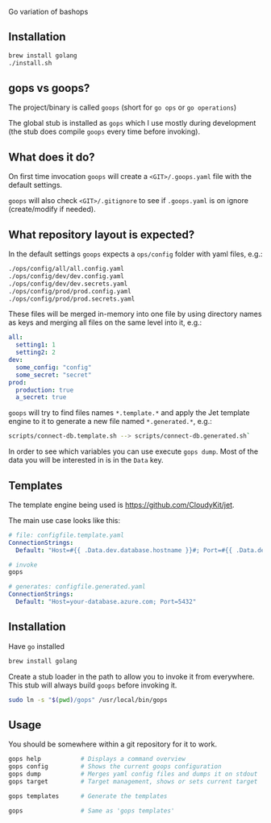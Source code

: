 Go variation of bashops

## Installation

```bash
brew install golang
./install.sh
```

## gops vs goops?

The project/binary is called `goops` (short for `go ops` or `go operations`)

The global stub is installed as `gops` which I use mostly during development (the stub does compile `goops` every time before invoking).

## What does it do?

On first time invocation `goops` will create a `<GIT>/.goops.yaml` file with the default settings.

`goops` will also check `<GIT>/.gitignore` to see if `.goops.yaml` is on ignore (create/modify if needed).

## What repository layout is expected?

In the default settings `goops` expects a `ops/config` folder with yaml files, e.g.:

```bash
./ops/config/all/all.config.yaml
./ops/config/dev/dev.config.yaml
./ops/config/dev/dev.secrets.yaml
./ops/config/prod/prod.config.yaml
./ops/config/prod/prod.secrets.yaml
```

These files will be merged in-memory into one file by using directory names as keys and merging all files on the same level into it, e.g.:

```yaml
all:
  setting1: 1
  setting2: 2
dev:
  some_config: "config"
  some_secret: "secret"
prod:
  production: true
  a_secret: true
```

`goops` will try to find files names `*.template.*` and apply the Jet template engine to it to generate a new file named `*.generated.*`, e.g.:

```bash
scripts/connect-db.template.sh --> scripts/connect-db.generated.sh`
```

In order to see which variables you can use execute `gops dump`. Most of the data you will be interested in is in the `Data` key.

## Templates

The template engine being used is https://github.com/CloudyKit/jet.

The main use case looks like this:

```yaml
# file: configfile.template.yaml
ConnectionStrings:
  Default: "Host=#{{ .Data.dev.database.hostname }}#; Port=#{{ .Data.dev.database.port }}#"
```

```bash
# invoke
gops
```

```yaml
# generates: configfile.generated.yaml
ConnectionStrings:
  Default: "Host=your-database.azure.com; Port=5432"
```

## Installation

Have `go` installed

```bash
brew install golang
```

Create a stub loader in the path to allow you to invoke it from everywhere. This stub will always build `goops` before invoking it.

```bash
sudo ln -s "$(pwd)/gops" /usr/local/bin/gops
```

## Usage

You should be somewhere within a git repository for it to work.

```bash
gops help           # Displays a command overview
gops config         # Shows the current goops configuration
gops dump           # Merges yaml config files and dumps it on stdout
gops target         # Target management, shows or sets current target

gops templates      # Generate the templates

gops                # Same as 'gops templates'


```
